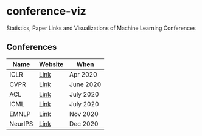 # conference-viz
Statistics, Paper Links and Visualizations of Machine Learning Conferences 

## Conferences
| Name | Website | When |
| ---- | ------- | ---- |
| ICLR | [Link](https://iclr.cc/virtual_2020/index.html) | Apr 2020 |
| CVPR | [Link](http://cvpr2020.thecvf.com) | June 2020 |
| ACL | [Link](https://acl2020.org) | July 2020 |
| ICML | [Link](https://icml.cc/Conferences/2020) | July 2020 |
| EMNLP | [Link](https://2020.emnlp.org) | Nov 2020 |
| NeurIPS | [Link](https://nips.cc/Conferences/2020) | Dec 2020 |